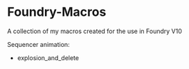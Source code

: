 # Foundry-Macros
A collection of my macros created for the use in Foundry V10

Sequencer animation:
- explosion_and_delete
